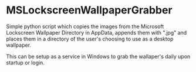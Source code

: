 # MSLockscreenWallpaperGrabber
Simple python script which copies the images from the Microsoft Lockscreen Wallpaper Directory in AppData, appends them with ".jpg" and places them in a directory of the user's choosing to use as a desktop wallpaper.

This can be setup as a service in Windows to grab the wallaper's daily upon startup or login.

